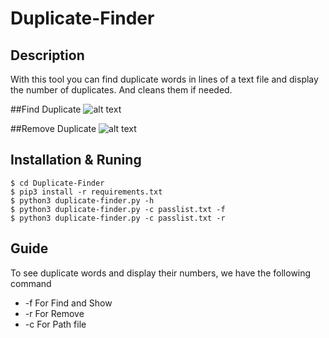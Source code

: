 # Duplicate-Finder
## Description
With this tool you can find duplicate words in lines of a text file and display the number of duplicates. And cleans them if needed.

##Find Duplicate
![alt text](http://s7.picofile.com/file/8388687442/find.png "find duplicate")

##Remove Duplicate
![alt text](http://s7.picofile.com/file/8388687884/remove.png "remove duplicate")








## Installation & Runing
``` 
$ cd Duplicate-Finder 
$ pip3 install -r requirements.txt
$ python3 duplicate-finder.py -h 
$ python3 duplicate-finder.py -c passlist.txt -f
$ python3 duplicate-finder.py -c passlist.txt -r
``` 
## Guide 

To see duplicate words and display their numbers, we have the following command
* -f For Find and Show 
* -r For Remove 
* -c For Path file

